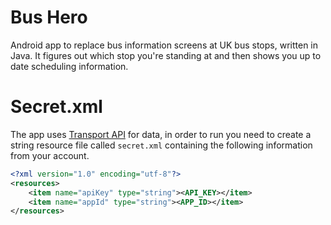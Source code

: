 # Bus Hero
Android app to replace bus information screens at UK bus stops, written in Java. It figures out which stop you're standing at and then shows you up to date scheduling information.

# Secret.xml

The app uses [Transport API](http://www.transportapi.com) for data, in order to run you need to create a string resource file called `secret.xml` containing the following information from your account.

```XML
<?xml version="1.0" encoding="utf-8"?>
<resources>
    <item name="apiKey" type="string"><API_KEY></item>
    <item name="appId" type="string"><APP_ID></item>
</resources>
```
